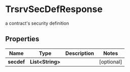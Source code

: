

# TrsrvSecDefResponse

a contract's security definition

## Properties

| Name | Type | Description | Notes |
|------------ | ------------- | ------------- | -------------|
|**secdef** | **List&lt;String&gt;** |  |  [optional] |



